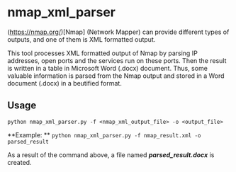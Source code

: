 # nmap_xml_parser

(https://nmap.org/)[Nmap] (Network Mapper) can provide different types of outputs, and one of them is XML formatted output. 

This tool processes XML formatted output of Nmap by parsing IP addresses, open ports and the services run on these ports. Then the result is written in a table in Microsoft Word (.docx) document. Thus, some valuable information is parsed from the Nmap output and stored in a Word document (.docx) in a beutified format.

## Usage

`python nmap_xml_parser.py -f <nmap_xml_output_file> -o <output_file>`

**Example: ** 
`python nmap_xml_parser.py -f nmap_result.xml -o parsed_result`

As a result of the command above, a file named ***parsed_result.docx*** is created.
